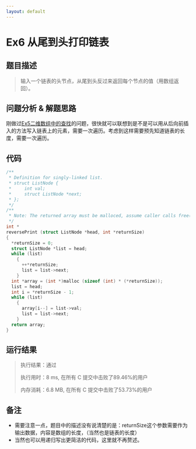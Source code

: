 ```yaml
---
layout: default
---
```


# Ex6 从尾到头打印链表

## 题目描述

>输入一个链表的头节点，从尾到头反过来返回每个节点的值（用数组返回）。

## 问题分析 & 解题思路

刚做过[Ex5二维数组中的查找](./Ex4.html)的问题，很快就可以联想到是不是可以用从后向前插入的方法写入链表上的元素，需要一次遍历。考虑到这样需要预先知道链表的长度，需要一次遍历。

## 代码

```c
/**
 * Definition for singly-linked list.
 * struct ListNode {
 *     int val;
 *     struct ListNode *next;
 * };
 */
/**
 * Note: The returned array must be malloced, assume caller calls free().
 */
int *
reversePrint (struct ListNode *head, int *returnSize)
{
  *returnSize = 0;
  struct ListNode *list = head;
  while (list)
    {
      ++*returnSize;
      list = list->next;
    }
  int *array = (int *)malloc (sizeof (int) * (*returnSize));
  list = head;
  int i = *returnSize - 1;
  while (list)
    {
      array[i--] = list->val;
      list = list->next;
    }
  return array;
}
```

## 运行结果

>执行结果：通过
>
>执行用时：8 ms, 在所有 C 提交中击败了89.46%的用户
>
>内存消耗：6.8 MB, 在所有 C 提交中击败了53.73%的用户

## 备注

- 需要注意一点，题目中的描述没有说清楚的是：returnSize这个参数需要作为输出数据，内容是数组的长度，（当然也是链表的长度）
- 当然也可以用递归写出更简洁的代码，这里就不再赘述。


